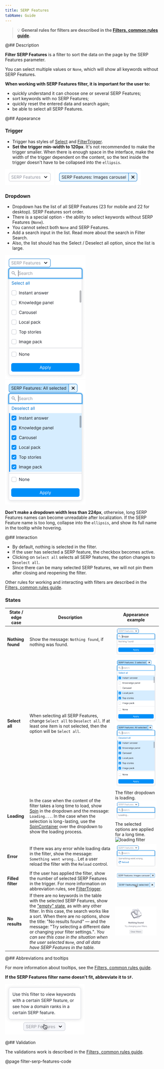 ```yaml
---
title: SERP Features
tabName: Guide
---
```


> 💡 **General rules for filters are described in the [Filters, common rules guide](/filter-group/filter-rules/).**

@## Description

**Filter SERP Features** is a filter to sort the data on the page by the SERP Features parameter.

You can select multiple values or `None`, which will show all keywords without SERP Features.

**When working with SERP Features filter, it is important for the user to:**

- quickly understand it can choose one or several SERP Features;
- sort keywords with no SERP Features;
- quickly reset the entered data and search again;
- be able to select all SERP Features.

@## Appearance

### Trigger

- Trigger has styles of [Select](/components/select/) and [FilterTrigger](/components/filter-trigger/).
- **Set the trigger min-width to 120px**. It's not recommended to make the trigger smaller. When there is enough space in the interface, make the width of the trigger dependent on the content, so the text inside the trigger doesn't have to be collapsed into the `ellipsis`.

![filter placeholder](static/placeholder-serp.png)
![active filter](static/active-serp.png)

### Dropdown

- Dropdown has the list of all SERP Features (23 for mobile and 22 for desktop). SERP Features sort order.
- There is a special option - the ability to select keywords without SERP Features (`None`).
- You cannot select both `None` and SERP Features.
- Add a search input in the list. Read more about the search in Filter Search.
- Also, the list should has the Select / Deselect all option, since the list is large.

![opened filter](static/opened-serp.png)
![opened filter](static/deselct-serp.png)

**Don't make a dropdown width less than 224px**, otherwise, long SERP Features names can become unreadable after localization. If the SERP Feature name is too long, collapse into the `ellipsis`, and show its full name in the tooltip while hovering.

@## Interaction

- By default, nothing is selected in the filter.
- If the user has selected a SERP feature, the checkbox becomes active.
- Clicking on `Select all` selects all SERP features, the option changes to `Deselect all`.
- Since there can be many selected SERP features, we will not pin them after closing and reopening the filter.

Other rules for working and interacting with filters are described in the [Filters, common rules guide](/filter-group/filter-rules/).

### States

| State / edge case | Description                                                                                                                                                                                                                                                                                                                                                                                                                                                                  | Appearance example                                                                                                                                                             |
| ----------------- | ---------------------------------------------------------------------------------------------------------------------------------------------------------------------------------------------------------------------------------------------------------------------------------------------------------------------------------------------------------------------------------------------------------------------------------------------------------------------------- | ------------------------------------------------------------------------------------------------------------------------------------------------------------------------------ |
| **Nothing found** | Show the message: `Nothing found`, if nothing was found.                                                                                                                                                                                                                                                                                                                                                                                                                     | ![nothing found](static/nothing-found-serp.png)                                                                                                                                |
| **Select all**    | When selecting all SERP Features, change `Select all` to `Deselect all`. If at least one item is not selected, then the option will be `Select all`.                                                                                                                                                                                                                                                                                                                         | ![filled filter](static/filled-serp.png) ![filled filter](static/deselct-serp.png)                                                                                             |
| **Loading**       | In the case when the content of the filter takes a long time to load, show [Spin](/components/spin/) in the dropdown and the message: `Loading...`. In the case when the selection is long-lasting, use the [SpinContainer](/components/spin-container/) over the dropdown to show the loading process.                                                                                                                                                                      | The filter dropdown is loading. ![loading filter](static/loading-serp.png) The selected options are applied for a long time. ![loading filter](static/spin-container-serp.png) |
| **Error**         | If there was any error while loading data in the filter, show the message: `Something went wrong.`. Let a user reload the filter with the `Reload` control.                                                                                                                                                                                                                                                                                                                  | ![error](static/error-serp.png)                                                                                                                                                |
| **Filled filter** | If the user has applied the filter, show the number of selected SERP Features in the trigger. For more information on abbreviation rules, see [FilterTrigger](/components/filter-trigger/).                                                                                                                                                                                                                                                                                  | ![active serp](static/active-serp.png) ![active serp](static/active-hover-serp.png)                                                                                            |
| **No results**    | If there are no keywords in the table with the selected SERP Features, show the ["empty" state](/components/widget-empty/), as with any other filter. In this case, the search works like a sort. When there are no options, show the title: "No results found" — and the message: "Try selecting a different date or changing your filter settings.". _You can see this case in the situation when the user selected `None`, and all data have SERP Features in the table._ | ![nothing found](static/nothing-found.png)                                                                                                                                     |

@## Abbreviations and tooltips

For more information about tooltips, see the [Filters, common rules guide](/filter-group/filter-rules/).

**If the SERP Features filter name doesn't fit, abbreviate it to `SF`.**

![tooltips](static/tooltips.png)

@## Validation

The validations work is described in the [Filters, common rules guide](/filter-group/filter-rules/).

@page filter-serp-features-code
